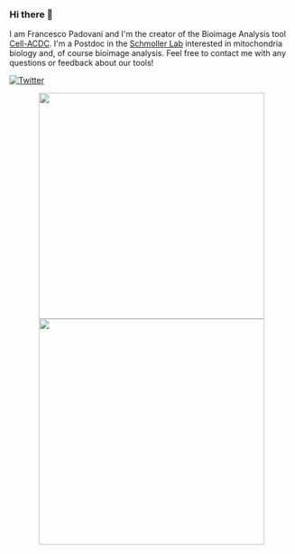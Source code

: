 ### Hi there 👋

I am Francesco Padovani and I'm the creator of the Bioimage Analysis tool [Cell-ACDC](https://github.com/SchmollerLab/Cell_ACDC). I'm a Postdoc in the [Schmoller Lab](https://www.helmholtz-munich.de/en/ife/research-groups/schmoller-lab) interested in mitochondria biology and, of course bioimage analysis. Feel free to contact me with any questions or feedback about our tools!<br>

[![Twitter](https://img.shields.io/twitter/url/https/twitter.com/frank_pado.svg?style=social&label=Follow%20%40Francesco)](https://twitter.com/frank_pado)

<p align = "center">
  <img src = "https://github-readme-stats.vercel.app/api?username=ElpadoCan&show_icons=true&" width = 400>
  <img src = "https://github-readme-streak-stats.herokuapp.com?user=ElpadoCan&hide_border=true" width = 400>
</p>

<!--
**ElpadoCan/ElpadoCan** is a ✨ _special_ ✨ repository because its `README.md` (this file) appears on your GitHub profile.

Here are some ideas to get you started:

- 🔭 I’m currently working on ...
- 🌱 I’m currently learning ...
- 👯 I’m looking to collaborate on ...
- 🤔 I’m looking for help with ...
- 💬 Ask me about ...
- 📫 How to reach me: ...
- 😄 Pronouns: ...
- ⚡ Fun fact: ...
-->
